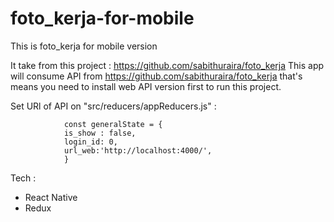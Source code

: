 # foto_kerja-for-mobile
This is foto_kerja for mobile version

It take from this project : https://github.com/sabithuraira/foto_kerja
This app will consume API from https://github.com/sabithuraira/foto_kerja that's means you need to install 
web API version first to run this project.

Set URl of API on "src/reducers/appReducers.js" :

                const generalState = {
                is_show : false,
                login_id: 0,
                url_web:'http://localhost:4000/',
                }

Tech :
* React Native
* Redux
